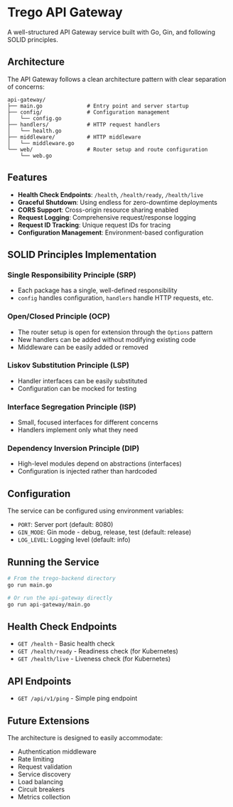 # Trego API Gateway

A well-structured API Gateway service built with Go, Gin, and following SOLID principles.

## Architecture

The API Gateway follows a clean architecture pattern with clear separation of concerns:

```
api-gateway/
├── main.go              # Entry point and server startup
├── config/              # Configuration management
│   └── config.go
├── handlers/            # HTTP request handlers
│   └── health.go
├── middleware/          # HTTP middleware
│   └── middleware.go
└── web/                 # Router setup and route configuration
    └── web.go
```

## Features

- **Health Check Endpoints**: `/health`, `/health/ready`, `/health/live`
- **Graceful Shutdown**: Using endless for zero-downtime deployments
- **CORS Support**: Cross-origin resource sharing enabled
- **Request Logging**: Comprehensive request/response logging
- **Request ID Tracking**: Unique request IDs for tracing
- **Configuration Management**: Environment-based configuration

## SOLID Principles Implementation

### Single Responsibility Principle (SRP)
- Each package has a single, well-defined responsibility
- `config` handles configuration, `handlers` handle HTTP requests, etc.

### Open/Closed Principle (OCP)
- The router setup is open for extension through the `Options` pattern
- New handlers can be added without modifying existing code
- Middleware can be easily added or removed

### Liskov Substitution Principle (LSP)
- Handler interfaces can be easily substituted
- Configuration can be mocked for testing

### Interface Segregation Principle (ISP)
- Small, focused interfaces for different concerns
- Handlers implement only what they need

### Dependency Inversion Principle (DIP)
- High-level modules depend on abstractions (interfaces)
- Configuration is injected rather than hardcoded

## Configuration

The service can be configured using environment variables:

- `PORT`: Server port (default: 8080)
- `GIN_MODE`: Gin mode - debug, release, test (default: release)
- `LOG_LEVEL`: Logging level (default: info)

## Running the Service

```bash
# From the trego-backend directory
go run main.go

# Or run the api-gateway directly
go run api-gateway/main.go
```

## Health Check Endpoints

- `GET /health` - Basic health check
- `GET /health/ready` - Readiness check (for Kubernetes)
- `GET /health/live` - Liveness check (for Kubernetes)

## API Endpoints

- `GET /api/v1/ping` - Simple ping endpoint

## Future Extensions

The architecture is designed to easily accommodate:

- Authentication middleware
- Rate limiting
- Request validation
- Service discovery
- Load balancing
- Circuit breakers
- Metrics collection
